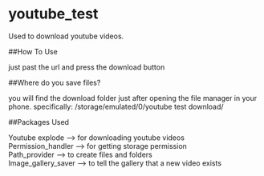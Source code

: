 # youtube_test

Used to download youtube videos.


##How To Use

just past the url and press the download button


##Where do you save files?

you will find the download folder just after opening the file manager in your phone.
specifically: /storage/emulated/0/youtube test download/


##Packages Used

Youtube explode  --> for downloading youtube videos <br />
Permission_handler --> for getting storage permission <br />
Path_provider --> to create files and folders <br />
Image_gallery_saver --> to tell the gallery that a new video exists <br />
